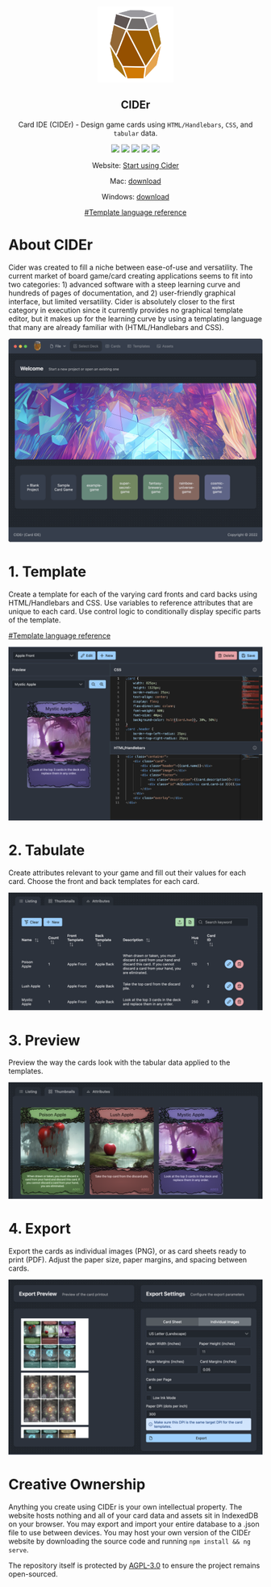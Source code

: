 <div align="center">

<img src="docs/assets/cider-logo-512.png" width=150px>

## CIDEr
Card IDE (CIDEr) - Design game cards using `HTML/Handlebars`, `CSS`, and `tabular` data.

[![][license]][license-url] 
[![][stars]][gh-url]
[![][release]][gh-url]
[![][last-commit]][gh-url]
[![][website]][pages-url]

Website: [Start using Cider][pages-url]

Mac: [download][mac-download]

Windows: [download][windows-download]

[#Template language reference][handlebars-url]

</div>

# About CIDEr
Cider was created to fill a niche between ease-of-use and versatility. The current market of board game/card creating applications seems to fit
into two categories: 1) advanced software with a steep learning curve and hundreds of pages of documentation, and 2) user-friendly graphical interface, but limited versatility. Cider is absolutely closer to the first category in execution since it currently provides no graphical template editor, but it makes up for the learning curve by using a templating language that many are already familiar with (HTML/Handlebars and CSS).

![screen-1]

# 1. Template
Create a template for each of the varying card fronts and card backs using
HTML/Handlebars and CSS. Use variables to reference attributes that
are unique to each card. Use control logic to conditionally display
specific parts of the template.

[#Template language reference][handlebars-url]

![screen-2]

# 2. Tabulate
Create attributes relevant to your game and fill out their values for each
card. Choose the front and back templates for each card.

![screen-3]

# 3. Preview
Preview the way the cards look with the tabular data applied to the templates.

![screen-4]

# 4. Export
Export the cards as individual images (PNG), or as card sheets ready to print (PDF). Adjust the paper size, paper margins, and spacing between cards.

![screen-5]

# Creative Ownership
Anything you create using CIDEr is your own intellectual property.
The website hosts nothing and all of your card data and assets sit
in IndexedDB on your browser. You may export and import your entire
database to a .json file to use between devices. You may host your own
version of the CIDEr website by downloading the source code and running `npm install && ng serve`.

The repository itself is protected by [AGPL-3.0][license-url] to ensure the project remains open-sourced.


[last-commit]: https://img.shields.io/github/last-commit/oatear/cider
[license]: https://badgen.net/github/license/oatear/cider
[stars]: https://badgen.net/github/stars/oatear/cider
[release]: https://badgen.net/github/release/oatear/cider
[website]: https://img.shields.io/website?down_color=red&down_message=offline&up_color=green&up_message=online&url=https%3A%2F%2Foatear.github.io%2Fcider
[logo-url]: docs/assets/cider-logo-80.png
[screen-1]: cider-app/src/assets/screen-1.png
[screen-2]: cider-app/src/assets/screen-2.png
[screen-3]: cider-app/src/assets/screen-3.png
[screen-4]: cider-app/src/assets/screen-4.png
[screen-5]: cider-app/src/assets/screen-5.png
[gh-url]: https://github.com/oatear/cider
[handlebars-url]: HANDLEBARS.md
[license-url]: LICENSE.md
[pages-url]: https://oatear.github.io/cider
[mac-download]: https://oatear.github.io/cider
[windows-download]: https://oatear.github.io/cider